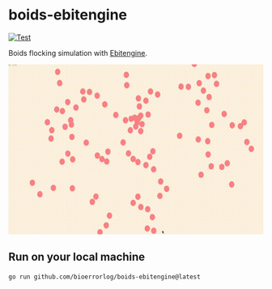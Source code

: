 # boids-ebitengine

[![Test](https://github.com/bioerrorlog/boids-ebitengine/actions/workflows/test.yml/badge.svg)](https://github.com/bioerrorlog/boids-ebitengine/actions/workflows/test.yml)

Boids flocking simulation with [Ebitengine](https://ebitengine.org/).

![demo](screenshots/demo.gif)
## Run on your local machine
```sh
go run github.com/bioerrorlog/boids-ebitengine@latest
```
